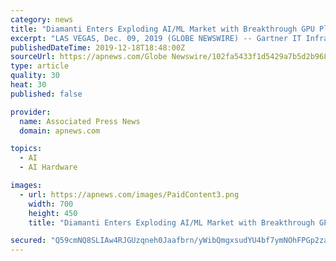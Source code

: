 ```yaml
---
category: news
title: "Diamanti Enters Exploding AI/ML Market with Breakthrough GPU Platform to Support Containerized Workloads on Kubernetes"
excerpt: "LAS VEGAS, Dec. 09, 2019 (GLOBE NEWSWIRE) -- Gartner IT Infrastructure, Operations & Cloud Strategies Conference -- Diamanti today announced the availability of the first enterprise platform with GPU support for running containerized workloads under Kubernetes, ideal for the demanding requirements of emerging artificial intelligence (AI ..."
publishedDateTime: 2019-12-18T18:48:00Z
sourceUrl: https://apnews.com/Globe Newswire/102fa5433f1d5429a7b5d2b968e5b2ac
type: article
quality: 30
heat: 30
published: false

provider:
  name: Associated Press News
  domain: apnews.com

topics:
  - AI
  - AI Hardware

images:
  - url: https://apnews.com/images/PaidContent3.png
    width: 700
    height: 450
    title: "Diamanti Enters Exploding AI/ML Market with Breakthrough GPU Platform to Support Containerized Workloads on Kubernetes"

secured: "Q59cmNQ8SLIAw4RJGUzqneh0Jaafbrn/yWibQmgxsudYU4bf7ymNOhFPGp2za3+pZ+zCmA6hfsfIqvQfvUCdSoPB9dovdk/nw+AoFQ7b4FGATrigHLgKY7HxMGb/1shxjRHvMCeNackyOBBDzcw3iXC7+TqTtWjphKnTZXCVSZ+DGmlEarlYue3vaFhd4lMeihbJUi02ZZo2SSOLWUpzgCO9rCKsk+z0zV9m/cbSaxWb4N6YrXoSIRXpCX9f5wYD9DXI2QecAawH3tvEEt+uOw==;RaMd1ubvx3g3v0jdySmOfQ=="
---
```


